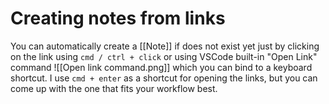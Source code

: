 # Creating notes from links

You can automatically create a [[Note]] if does not exist yet just by clicking on the link using `cmd / ctrl + click` or using VSCode built-in "Open Link" command ![[Open link command.png]] which you can bind to a keyboard shortcut. I use `cmd + enter` as a shortcut for opening the links, but you can come up with the one that fits your workflow best.
